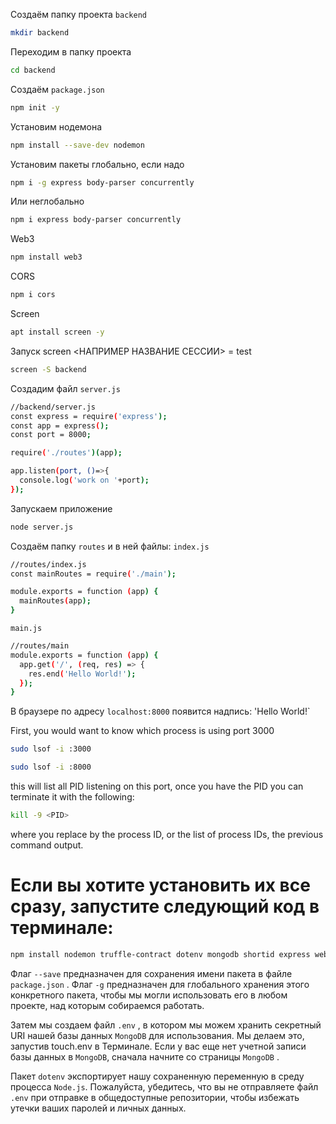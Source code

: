 Создаём папку проекта `backend`
```bash
mkdir backend
```
Переходим в папку проекта
```bash
cd backend
```
Создаём `package.json`
```bash
npm init -y
```
Установим нодемона
```bash
npm install --save-dev nodemon
```
Установим пакеты глобально, если надо
```bash
npm i -g express body-parser concurrently
```
Или неглобально
```bash
npm i express body-parser concurrently
```
Web3
```bash
npm install web3
```
CORS
```bash
npm i cors
```
Screen
```bash
apt install screen -y
```
Запуск screen <НАПРИМЕР НАЗВАНИЕ СЕССИИ> = test
```bash
screen -S backend
```
Создадим файл `server.js` 
```bash
//backend/server.js
const express = require('express');
const app = express();
const port = 8000;

require('./routes')(app);

app.listen(port, ()=>{
  console.log('work on '+port);
});
```
Запускаем приложение
```bash
node server.js
```
Создаём папку `routes` и в ней файлы:
`index.js`
```bash
//routes/index.js
const mainRoutes = require('./main');

module.exports = function (app) {
  mainRoutes(app);
}
```

`main.js`
```bash
//routes/main
module.exports = function (app) {
  app.get('/', (req, res) => {
    res.end('Hello World!');
  });
}
```

В браузере по адресу `localhost:8000` появится надпись:
'Hello World!`

First, you would want to know which process is using port 3000
```bash
sudo lsof -i :3000
```
```bash
sudo lsof -i :8000
```
this will list all PID listening on this port, once you have the PID you can terminate it with the following:
```bash
kill -9 <PID>
```
where you replace <PID> by the process ID, or the list of process IDs, the previous command output.
# Если вы хотите установить их все сразу, запустите следующий код в терминале:
```bash
npm install nodemon truffle-contract dotenv mongodb shortid express web3 --save && npm install truffle -g
```
Флаг `--save` предназначен для сохранения имени пакета в файле `package.json` . Флаг `-g` предназначен для глобального хранения этого конкретного пакета, чтобы мы могли использовать его в любом проекте, над которым собираемся работать.

Затем мы создаем файл `.env` , в котором мы можем хранить секретный URI нашей базы данных `MongoDB` для использования. Мы делаем это, запустив touch.env в Терминале. Если у вас еще нет учетной записи базы данных в `MongoDB`, сначала начните со страницы `MongoDB` .

Пакет `dotenv` экспортирует нашу сохраненную переменную в среду процесса `Node.js`. Пожалуйста, убедитесь, что вы не отправляете файл `.env` при отправке в общедоступные репозитории, чтобы избежать утечки ваших паролей и личных данных.
